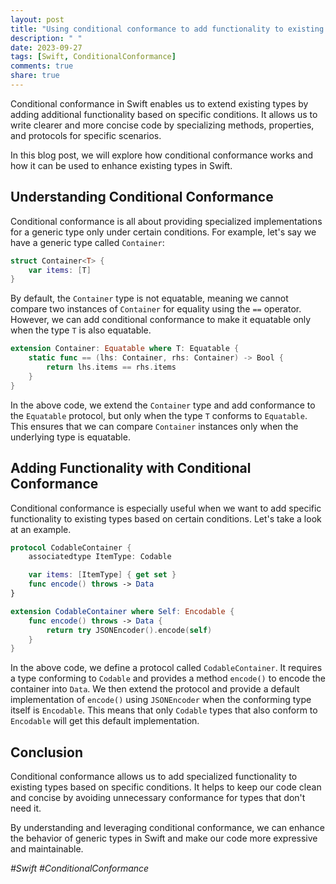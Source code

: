 ```yaml
---
layout: post
title: "Using conditional conformance to add functionality to existing types"
description: " "
date: 2023-09-27
tags: [Swift, ConditionalConformance]
comments: true
share: true
---
```


Conditional conformance in Swift enables us to extend existing types by adding additional functionality based on specific conditions. It allows us to write clearer and more concise code by specializing methods, properties, and protocols for specific scenarios.

In this blog post, we will explore how conditional conformance works and how it can be used to enhance existing types in Swift.

## Understanding Conditional Conformance

Conditional conformance is all about providing specialized implementations for a generic type only under certain conditions. For example, let's say we have a generic type called `Container`:

```swift
struct Container<T> {
    var items: [T]
}
```

By default, the `Container` type is not equatable, meaning we cannot compare two instances of `Container` for equality using the `==` operator. However, we can add conditional conformance to make it equatable only when the type `T` is also equatable.

```swift
extension Container: Equatable where T: Equatable {
    static func == (lhs: Container, rhs: Container) -> Bool {
        return lhs.items == rhs.items
    }
}
```
In the above code, we extend the `Container` type and add conformance to the `Equatable` protocol, but only when the type `T` conforms to `Equatable`. This ensures that we can compare `Container` instances only when the underlying type is equatable.

## Adding Functionality with Conditional Conformance

Conditional conformance is especially useful when we want to add specific functionality to existing types based on certain conditions. Let's take a look at an example.

```swift
protocol CodableContainer {
    associatedtype ItemType: Codable

    var items: [ItemType] { get set }
    func encode() throws -> Data
}

extension CodableContainer where Self: Encodable {
    func encode() throws -> Data {
        return try JSONEncoder().encode(self)
    }
}
```

In the above code, we define a protocol called `CodableContainer`. It requires a type conforming to `Codable` and provides a method `encode()` to encode the container into `Data`. We then extend the protocol and provide a default implementation of `encode()` using `JSONEncoder` when the conforming type itself is `Encodable`. This means that only `Codable` types that also conform to `Encodable` will get this default implementation.

## Conclusion

Conditional conformance allows us to add specialized functionality to existing types based on specific conditions. It helps to keep our code clean and concise by avoiding unnecessary conformance for types that don't need it.

By understanding and leveraging conditional conformance, we can enhance the behavior of generic types in Swift and make our code more expressive and maintainable.

*#Swift #ConditionalConformance*